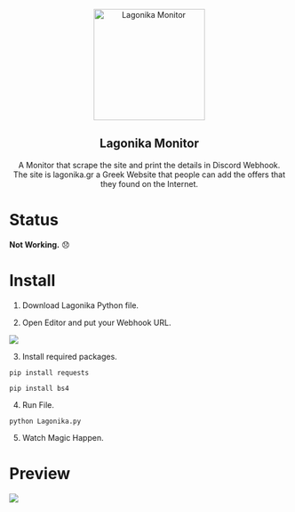 <p align="center">
 <img width="200px" src="https://www.lagonika.gr/_next/image/?url=%2Fimages%2Flogo.png&w=384&q=75" align="center" alt="Lagonika Monitor" />
 <h2 align="center">Lagonika Monitor</h2>
 <p align="center">A Monitor that scrape the site and print the details in Discord Webhook. <br>The site is lagonika.gr a Greek Website that people can add the offers that they found on the Internet.</p>
 
 # Status
<p><b>Not Working.</b><span> 😞 </span></p>

 # Install
 1. Download Lagonika Python file.
 
 2. Open Editor and put your Webhook URL.
 <img src="https://cdn.discordapp.com/attachments/1041289530029908029/1072245502692827136/image.png?size=4096">
 
3. Install required packages.
 
 ```
 pip install requests
 ```
 ```
 pip install bs4
 ```
4. Run File.
 ```
 python Lagonika.py
 ```
 
5. Watch Magic Happen.
 
 # Preview
 <p>
  <img src="https://cdn.discordapp.com/attachments/1041289530029908029/1072242081701044337/image.png"/>
 </p>
